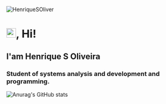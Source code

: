 <p align="left"> <img src="https://komarev.com/ghpvc/?username=alan0170&label=Profile%20views&color=0e75b6&style=flat" alt="HenriqueSOliver" /> </p>
<h1 align = "justify"><img src="https://media.giphy.com/media/hvRJCLFzcasrR4ia7z/giphy.gif" width="25px">, Hi! </h1>
<h2 align = "justify"> I'am Henrique S Oliveira</h2>

<h3 align="left">Student of systems analysis and development and programming.</h3>

![Anurag's GitHub stats](https://github-readme-stats.vercel.app/api?username=anuraghazra&theme=algolina&show_icons=true)


<!--
### Hi there 👋
**HenriqueSOliver/HenriqueSOliver** is a ✨ _special_ ✨ repository because its `README.md` (this file) appears on your GitHub profile.

Here are some ideas to get you started:

- 🔭 I’m currently working on ...
- 🌱 I’m currently learning ...
- 👯 I’m looking to collaborate on ...
- 🤔 I’m looking for help with ...
- 💬 Ask me about ...
- 📫 How to reach me: ...
- 😄 Pronouns: ...
- ⚡ Fun fact: ...
-->
